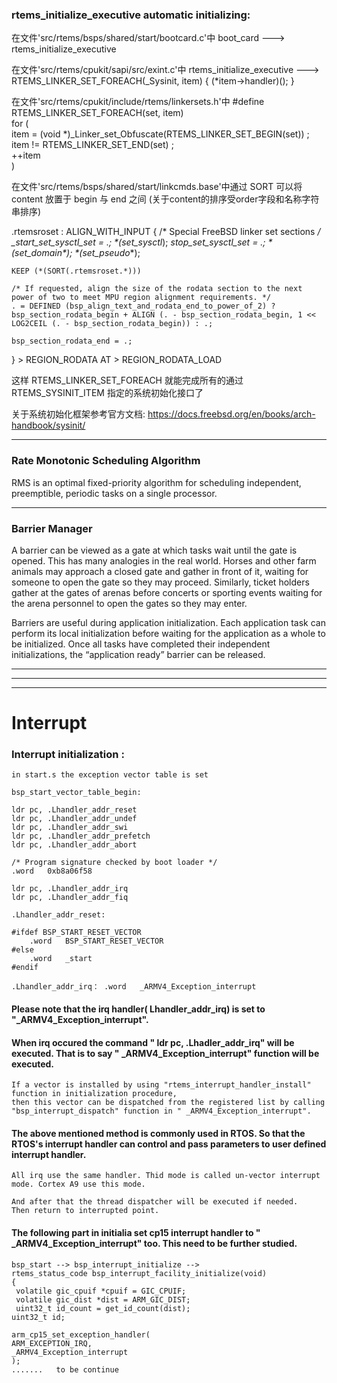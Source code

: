 ### rtems_initialize_executive  automatic initializing: 
在文件'src/rtems/bsps/shared/start/bootcard.c'中
boot_card ---> rtems_initialize_executive

在文件'src/rtems/cpukit/sapi/src/exint.c'中
rtems_initialize_executive ---> RTEMS_LINKER_SET_FOREACH(_Sysinit, item) { (*item->handler)(); }

在文件'src/rtems/cpukit/include/rtems/linkersets.h'中
#define RTEMS_LINKER_SET_FOREACH(set, item)                                     \
for (                                                                           \
    item = (void *)_Linker_set_Obfuscate(RTEMS_LINKER_SET_BEGIN(set)) ;         \
    item != RTEMS_LINKER_SET_END(set) ;                                         \
    ++item                                                                      \
)

在文件'src/rtems/bsps/shared/start/linkcmds.base'中通过 SORT 可以将 content 放置于 begin 与 end 之间 (关于content的排序受order字段和名称字符串排序)

.rtemsroset : ALIGN_WITH_INPUT {
    /* Special FreeBSD linker set sections */
    __start_set_sysctl_set = .;
    *(set_sysctl_*);
    __stop_set_sysctl_set = .;
    *(set_domain_*);
    *(set_pseudo_*);

    KEEP (*(SORT(.rtemsroset.*)))

    /* If requested, align the size of the rodata section to the next power of two to meet MPU region alignment requirements. */
    . = DEFINED (bsp_align_text_and_rodata_end_to_power_of_2) ? bsp_section_rodata_begin + ALIGN (. - bsp_section_rodata_begin, 1 << LOG2CEIL (. - bsp_section_rodata_begin)) : .;

    bsp_section_rodata_end = .;
} > REGION_RODATA AT > REGION_RODATA_LOAD


这样 RTEMS_LINKER_SET_FOREACH 就能完成所有的通过 RTEMS_SYSINIT_ITEM 指定的系统初始化接口了

关于系统初始化框架参考官方文档:
https://docs.freebsd.org/en/books/arch-handbook/sysinit/

***   

### Rate Monotonic Scheduling Algorithm   
RMS is an optimal fixed-priority algorithm for scheduling independent, preemptible, periodic tasks on a single processor.


*** 
### Barrier Manager
A barrier can be viewed as a gate at which tasks wait until the gate is opened. This has many analogies in the real world. Horses and other farm animals may approach a closed gate and gather in front of it, waiting for someone to open the gate so they may proceed. Similarly, ticket holders gather at the gates of arenas before concerts or sporting events waiting for the arena personnel to open the gates so they may enter.

Barriers are useful during application initialization. Each application task can perform its local initialization before waiting for the application as a whole to be initialized. Once all tasks have completed their independent initializations, the “application ready” barrier can be released.






***
***
***
# Interrupt 
### Interrupt initialization : 

    in start.s the exception vector table is set
    
    bsp_start_vector_table_begin:

	ldr	pc, .Lhandler_addr_reset
	ldr	pc, .Lhandler_addr_undef
	ldr	pc, .Lhandler_addr_swi
	ldr	pc, .Lhandler_addr_prefetch
	ldr	pc, .Lhandler_addr_abort

	/* Program signature checked by boot loader */
	.word	0xb8a06f58

	ldr	pc, .Lhandler_addr_irq
	ldr	pc, .Lhandler_addr_fiq
    
    .Lhandler_addr_reset:

    #ifdef BSP_START_RESET_VECTOR
	    .word	BSP_START_RESET_VECTOR
    #else
	    .word	_start
    #endif

    .Lhandler_addr_irq：	.word	_ARMV4_Exception_interrupt
    
    
   #### Please note that the irq handler( Lhandler_addr_irq) is set to "_ARMV4_Exception_interrupt".   
   #### When irq occured the command " ldr pc, .Lhadler_addr_irq" will be executed. That is to say " _ARMV4_Exception_interrupt" function will be executed.
  
    If a vector is installed by using "rtems_interrupt_handler_install" function in initialization procedure,   
    then this vector can be dispatched from the registered list by calling "bsp_interrupt_dispatch" function in " _ARMV4_Exception_interrupt".
  #### The above mentioned method is commonly used in RTOS. So that the RTOS's interrupt handler can control and pass parameters to user defined interrupt handler.
  
    All irq use the same handler. Thid mode is called un-vector interrupt mode. Cortex A9 use this mode.
    
    And after that the thread dispatcher will be executed if needed.
    Then return to interrupted point.

  #### The following part in initialia set cp15 interrupt handler to " _ARMV4_Exception_interrupt" too. This need to be further studied. 
    bsp_start --> bsp_interrupt_initialize -->
    rtems_status_code bsp_interrupt_facility_initialize(void)
    {
     volatile gic_cpuif *cpuif = GIC_CPUIF;
     volatile gic_dist *dist = ARM_GIC_DIST;
     uint32_t id_count = get_id_count(dist);
    uint32_t id;

    arm_cp15_set_exception_handler(
    ARM_EXCEPTION_IRQ,
    _ARMV4_Exception_interrupt
    ); 
    .......   to be continue 
    

